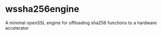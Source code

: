 # wssha256engine
A minimal openSSL engine for offloading sha256 functions to a hardware accelerator

